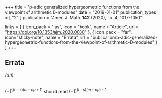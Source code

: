 +++
title = "p-adic generalized hypergeometric functions from the viewpoint of arithmetic D-modules"
date = "2019-01-01"
publication_types = [ "2" ]
publication = "Amer. J. Math. **142** (2020), no. 4, 1017-1050"

links = [ { icon_pack = "fas", icon = "book", name = "Article", url = "https://doi.org/10.1353/ajm.2020.0030" },  { icon_pack = "far", icon="sticky-note", name = "Errata", url = "publication/p-adic-generalized-hypergeometric-functions-from-the-viewpoint-of-arithmetic-D-modules" } ]
+++

## Errata
###### (3.1)
$(-1)^{(t-s)(m+np+1)}$ should read $(-1)^{(t-s)(m+np)+1}$.
